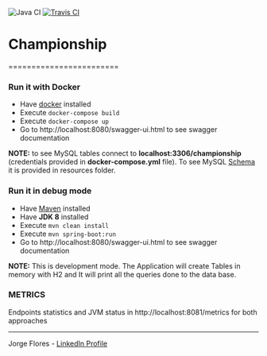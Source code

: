 ![Java CI](https://github.com/MatLock/championship/workflows/Java%20CI/badge.svg)
[![Travis CI](https://travis-ci.org/MatLock/championship.svg?branch=master)](https://travis-ci.org/MatLock/championship)

# Championship
========================
### Run it with Docker

 * Have [docker](https://www.docker.com/) installed
 * Execute ```docker-compose build```
 * Execute ```docker-compose up```
 * Go to http://localhost:8080/swagger-ui.html to see swagger documentation
 
 **NOTE:** to see MySQL tables connect to **localhost:3306/championship** (credentials provided in **docker-compose.yml** file). To see MySQL [Schema](https://github.com/MatLock/championship/blob/master/src/main/resources/schema-prod.sql) it is provided in resources folder.
 
### Run it in debug mode

 * Have [Maven](https://maven.apache.org/install.html) installed
 * Have **JDK 8** installed
 * Execute ```mvn clean install```
 * Execute ```mvn spring-boot:run```
 * Go to http://localhost:8080/swagger-ui.html to see swagger documentation
 
 **NOTE:** This is development mode. The Application will create Tables in memory with H2 and It will print 
 all the queries done to the data base.
 
 
 ### METRICS
 Endpoints statistics and JVM status in http://localhost:8081/metrics for both approaches
 
 ___________________________________________________
   Jorge Flores - [LinkedIn Profile](https://www.linkedin.com/in/jorge-flores-45b58988/?locale=en_US) 

